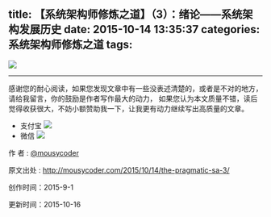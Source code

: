 title: 【系统架构师修炼之道】（3）：绪论——系统架构发展历史
date: 2015-10-14 13:35:37
categories: 系统架构师修炼之道
tags:
---


![](http://7xjl4u.com1.z0.glb.clouddn.com/15-8-25/98788070.jpg)


<!-- more -->
---

感谢您的耐心阅读，如果您发现文章中有一些没表述清楚的，或者是不对的地方，请给我留言，你的鼓励是作者写作最大的动力，
如果您认为本文质量不错，读后觉得收获很大，不妨小额赞助我一下，让我更有动力继续写出高质量的文章。

- 支付宝 
![](http://7xjl4u.com1.z0.glb.clouddn.com/15-10-14/18963137.jpg)
- 微信 
![](http://7xjl4u.com1.z0.glb.clouddn.com/15-10-14/34122370.jpg)
   
作 者 : [@mousycoder](http://weibo.com/mousycoder)

原文出处 : http://mousycoder.com/2015/10/14/the-pragmatic-sa-3/

创作时间：2015-9-1

更新时间：2015-10-16




